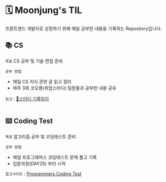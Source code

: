# 🗓 Moonjung's TIL

프론트엔드 개발자로 성장하기 위해 매일 공부한 내용을 기록하는 Repository입니다.

## 📚 CS 
`목표`
CS 공부 및 기술 면접 준비

`공부 방법`
- 매일 CS 지식 관련 글 읽고 정리
- 매주 3회 코오롱(취업스터디) 팀원들과 공부한 내용 공유

`링크` : [📑스터디 기록일지](https://heliotrope-clavicle-ac1.notion.site/da64c76e160d417dae275d1bf5e29246)
<br><br>
## ⌨️ Coding Test
`목표`
알고리즘 공부 및 코딩테스트 준비

`공부 방법`
- 매일 프로그래머스 코딩테스트 문제 풀고 기록
- 입문과정(DAY25) 부터 시작

`참고사이트` : [Programmers Coding Test](https://school.programmers.co.kr/learn/challenges/beginner?order=acceptance_desc)


